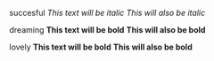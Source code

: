 succesful
*This text will be italic*
_This will also be italic_




dreaming
**This text will be bold**
__This will also be bold__

lovely
**This text will be bold**
__This will also be bold__
